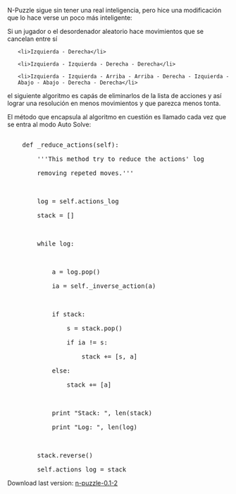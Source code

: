 <html><body><p>N-Puzzle sigue sin tener una real inteligencia, pero hice una modificación que lo hace verse un poco más inteligente:



Si un jugador o el desordenador aleatorio hace movimientos que se cancelan entre sí

</p><ul>

	<li>Izquierda - Derecha</li>

	<li>Izquierda - Izquierda - Derecha - Derecha</li>

	<li>Izquierda - Izquierda - Arriba - Arriba - Derecha - Izquierda - Abajo - Abajo - Derecha - Derecha</li>

</ul>

el siguiente algoritmo es capás de eliminarlos de la lista de acciones y así lograr una resolución en menos movimientos y que parezca menos tonta.

<!--more-->



El método que encapsula al algoritmo en cuestión es llamado cada vez que se entra al modo Auto Solve:

<pre>

    def _reduce_actions(self):

        '''This method try to reduce the actions' log

        removing repeted moves.'''



        log = self.actions_log

        stack = []



        while log:



            a = log.pop()

            ia = self._inverse_action(a)



            if stack:

                s = stack.pop()

                if ia != s:

                    stack += [s, a]

            else:

                stack += [a]



            print "Stack: ", len(stack)

            print "Log: ", len(log)



        stack.reverse()

        self.actions_log = stack</pre>

Download last version: <a href="http://www.juanjoconti.com.ar/files/python/n-puzzle-0.1-2.tgz">n-puzzle-0.1-2</a></body></html>